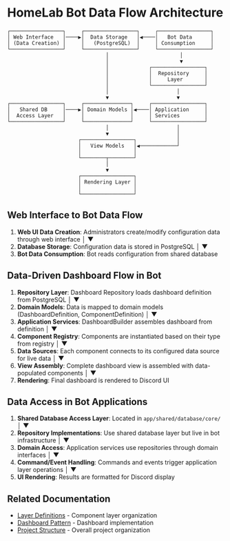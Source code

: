 # HomeLab Bot Data Flow Architecture

```
┌─────────────────┐     ┌─────────────────┐     ┌─────────────────┐
│ Web Interface   │────▶│  Data Storage   │◀────│   Bot Data      │
│ (Data Creation) │     │   (PostgreSQL)  │     │ Consumption     │
└─────────────────┘     └─────────────────┘     └─────────────────┘
                                │                       │
                                │                       ▼
                                │             ┌─────────────────┐
                                │             │  Repository     │
                                │             │     Layer       │
                                │             └─────────────────┘
                                │                      │
                                ▼                      ▼
┌─────────────────┐     ┌───────────────┐     ┌─────────────────┐
│   Shared DB     │────▶│ Domain Models │◀────│ Application     │
│  Access Layer   │     │               │     │ Services        │
└─────────────────┘     └───────────────┘     └─────────────────┘
                                │                      │
                                ▼                      │
                       ┌─────────────────┐             │
                       │   View Models   │◀────────────┘
                       │                 │
                       └────────┬────────┘
                                │
                                ▼
                       ┌─────────────────┐
                       │ Rendering Layer │
                       │                 │
                       └─────────────────┘
```

## Web Interface to Bot Data Flow

1. **Web UI Data Creation**: Administrators create/modify configuration data through web interface
   │
   ▼
2. **Database Storage**: Configuration data is stored in PostgreSQL
   │
   ▼
3. **Bot Data Consumption**: Bot reads configuration from shared database

## Data-Driven Dashboard Flow in Bot

1. **Repository Layer**: Dashboard Repository loads dashboard definition from PostgreSQL
   │
   ▼
2. **Domain Models**: Data is mapped to domain models (DashboardDefinition, ComponentDefinition)
   │
   ▼
3. **Application Services**: DashboardBuilder assembles dashboard from definition
   │
   ▼
4. **Component Registry**: Components are instantiated based on their type from registry
   │
   ▼
5. **Data Sources**: Each component connects to its configured data source for live data
   │
   ▼
6. **View Assembly**: Complete dashboard view is assembled with data-populated components
   │
   ▼
7. **Rendering**: Final dashboard is rendered to Discord UI

## Data Access in Bot Applications

1. **Shared Database Access Layer**: Located in `app/shared/database/core/`
   │
   ▼
2. **Repository Implementations**: Use shared database layer but live in bot infrastructure
   │
   ▼
3. **Domain Access**: Application services use repositories through domain interfaces
   │
   ▼
4. **Command/Event Handling**: Commands and events trigger application layer operations
   │
   ▼
5. **UI Rendering**: Results are formatted for Discord display

## Related Documentation
- [Layer Definitions](./LAYERS.md) - Component layer organization
- [Dashboard Pattern](../patterns/DASHBOARD_PATTERN.md) - Dashboard implementation
- [Project Structure](../../ai/context/CORE.md) - Overall project organization
